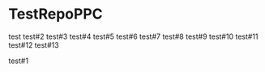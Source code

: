 # TestRepoPPC


test
test#2
test#3
test#4
test#5
test#6
test#7
test#8
test#9
test#10
test#11
test#12
test#13

test#1
